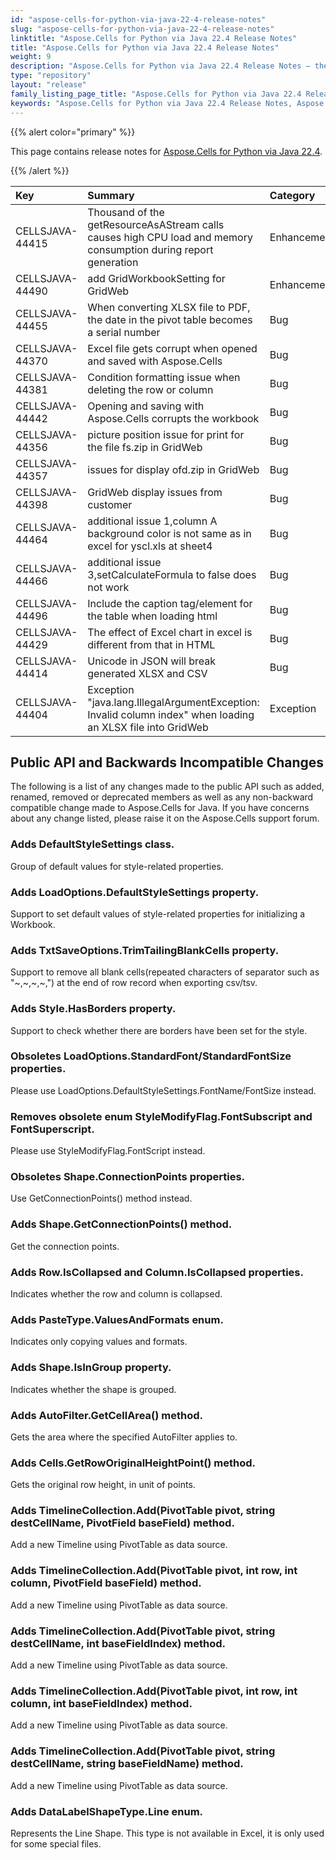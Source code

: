 ```yaml
---
id: "aspose-cells-for-python-via-java-22-4-release-notes"
slug: "aspose-cells-for-python-via-java-22-4-release-notes"
linktitle: "Aspose.Cells for Python via Java 22.4 Release Notes"
title: "Aspose.Cells for Python via Java 22.4 Release Notes"
weight: 9
description: "Aspose.Cells for Python via Java 22.4 Release Notes – the latest enhancements, new features, and fixes."
type: "repository"
layout: "release"
family_listing_page_title: "Aspose.Cells for Python via Java 22.4 Release Notes"
keywords: "Aspose.Cells for Python via Java 22.4 Release Notes, Aspose.Cells for Python via Java 22.4 updates and fixes"
---
```


{{% alert color="primary" %}}

This page contains release notes for [Aspose.Cells for Python via Java 22.4](https://releases.aspose.com/cells/python-java/new-releases/aspose.cells-for-python-via-java-22.4/).

{{% /alert %}}

|**Key**|**Summary**|**Category**|
| :- | :- | :- |
|CELLSJAVA-44415|Thousand of the getResourceAsAStream calls causes high CPU load and memory consumption during report generation|Enhancement
|CELLSJAVA-44490|add GridWorkbookSetting for GridWeb|Enhancement
|CELLSJAVA-44455|When converting XLSX file to PDF, the date in the pivot table becomes a serial number|Bug
|CELLSJAVA-44370|Excel file gets corrupt when opened and saved with Aspose.Cells|Bug
|CELLSJAVA-44381|Condition formatting issue when deleting the row or column|Bug
|CELLSJAVA-44442|Opening and saving with Aspose.Cells corrupts the workbook|Bug
|CELLSJAVA-44356|picture position issue for print for the file fs.zip in GridWeb|Bug
|CELLSJAVA-44357|issues for display ofd.zip in GridWeb|Bug
|CELLSJAVA-44398|GridWeb  display issues from  customer|Bug
|CELLSJAVA-44464|additional issue 1,column A background color is not same as in excel for yscl.xls at sheet4|Bug
|CELLSJAVA-44466|additional issue 3,setCalculateFormula to false does not work |Bug
|CELLSJAVA-44496| Include the caption tag/element for the table when loading html|Bug
|CELLSJAVA-44429|The effect of Excel chart in excel is different from that in HTML|Bug
|CELLSJAVA-44414|Unicode in JSON will break generated XLSX and CSV |Bug
|CELLSJAVA-44404|Exception "java.lang.IllegalArgumentException: Invalid column index" when loading an XLSX file into GridWeb|Exception

## **Public API and Backwards Incompatible Changes**

The following is a list of any changes made to the public API such as added, renamed, removed or deprecated members as well as any non-backward compatible change made to Aspose.Cells for Java. If you have concerns about any change listed, please raise it on the Aspose.Cells support forum.

### **Adds DefaultStyleSettings class.**

Group of default values for style-related properties.

### **Adds LoadOptions.DefaultStyleSettings property.**

Support to set default values of style-related properties for initializing a Workbook.

### **Adds TxtSaveOptions.TrimTailingBlankCells property.**

Support to remove all blank cells(repeated characters of separator such as "~,~,~,~,") at the end of row record when exporting csv/tsv.

### **Adds Style.HasBorders property.**

Support to check whether there are borders have been set for the style.

### **Obsoletes LoadOptions.StandardFont/StandardFontSize properties.**

Please use LoadOptions.DefaultStyleSettings.FontName/FontSize instead.

### **Removes obsolete enum StyleModifyFlag.FontSubscript and FontSuperscript.**

Please use StyleModifyFlag.FontScript instead.

### **Obsoletes Shape.ConnectionPoints properties.**

Use GetConnectionPoints() method instead.

### **Adds Shape.GetConnectionPoints() method.**

Get the connection points.

### **Adds Row.IsCollapsed and Column.IsCollapsed properties.**

Indicates whether the row and column is collapsed.

### **Adds PasteType.ValuesAndFormats enum.**

Indicates only copying values and formats.

### **Adds Shape.IsInGroup property.**

Indicates whether the shape is grouped.

### **Adds AutoFilter.GetCellArea() method.**

Gets the area where the specified AutoFilter applies to.

### **Adds Cells.GetRowOriginalHeightPoint() method.**

Gets the original row height, in unit of points.

### **Adds TimelineCollection.Add(PivotTable pivot, string destCellName, PivotField baseField) method.**

Add a new Timeline using PivotTable as data source.

### **Adds TimelineCollection.Add(PivotTable pivot, int row, int column, PivotField baseField) method.**

Add a new Timeline using PivotTable as data source.

### **Adds TimelineCollection.Add(PivotTable pivot, string destCellName, int baseFieldIndex) method.**

Add a new Timeline using PivotTable as data source.

### **Adds TimelineCollection.Add(PivotTable pivot, int row, int column, int baseFieldIndex) method.**

Add a new Timeline using PivotTable as data source.

### **Adds TimelineCollection.Add(PivotTable pivot, string destCellName, string baseFieldName) method.**

Add a new Timeline using PivotTable as data source.

### **Adds DataLabelShapeType.Line enum.**

Represents the Line Shape. This type is not available in Excel, it is only used for some special files.